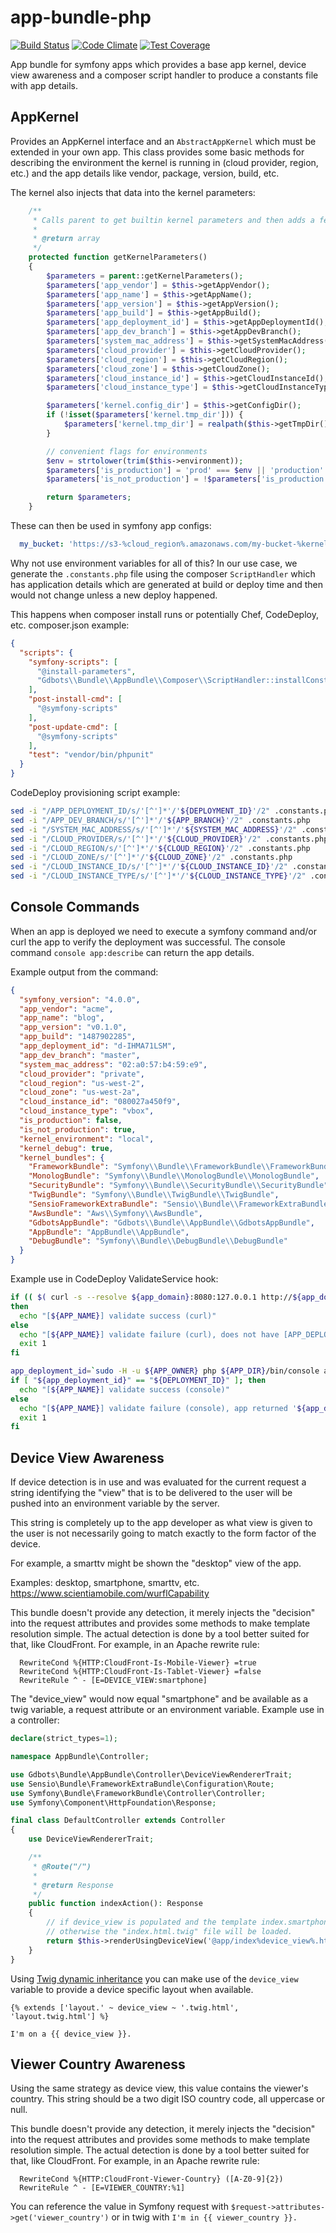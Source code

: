app-bundle-php
=============

[![Build Status](https://api.travis-ci.org/gdbots/app-bundle-php.svg)](https://travis-ci.org/gdbots/app-bundle-php)
[![Code Climate](https://codeclimate.com/github/gdbots/app-bundle-php/badges/gpa.svg)](https://codeclimate.com/github/gdbots/app-bundle-php)
[![Test Coverage](https://codeclimate.com/github/gdbots/app-bundle-php/badges/coverage.svg)](https://codeclimate.com/github/gdbots/app-bundle-php/coverage)

App bundle for symfony apps which provides a base app kernel, device view awareness and a composer script handler to produce a constants file with app details.


## AppKernel
Provides an AppKernel interface and an `AbstractAppKernel` which must be extended in your own app.  This class provides some basic methods for describing the environment the kernel is running in (cloud provider, region, etc.) and the app details like vendor, package, version, build, etc.

The kernel also injects that data into the kernel parameters:

```php
    /**
     * Calls parent to get builtin kernel parameters and then adds a few key settings.
     *
     * @return array
     */
    protected function getKernelParameters()
    {
        $parameters = parent::getKernelParameters();
        $parameters['app_vendor'] = $this->getAppVendor();
        $parameters['app_name'] = $this->getAppName();
        $parameters['app_version'] = $this->getAppVersion();
        $parameters['app_build'] = $this->getAppBuild();
        $parameters['app_deployment_id'] = $this->getAppDeploymentId();
        $parameters['app_dev_branch'] = $this->getAppDevBranch();
        $parameters['system_mac_address'] = $this->getSystemMacAddress();
        $parameters['cloud_provider'] = $this->getCloudProvider();
        $parameters['cloud_region'] = $this->getCloudRegion();
        $parameters['cloud_zone'] = $this->getCloudZone();
        $parameters['cloud_instance_id'] = $this->getCloudInstanceId();
        $parameters['cloud_instance_type'] = $this->getCloudInstanceType();

        $parameters['kernel.config_dir'] = $this->getConfigDir();
        if (!isset($parameters['kernel.tmp_dir'])) {
            $parameters['kernel.tmp_dir'] = realpath($this->getTmpDir()) ?: $this->getTmpDir();
        }

        // convenient flags for environments
        $env = strtolower(trim($this->environment));
        $parameters['is_production'] = 'prod' === $env || 'production' === $env ? true : false;
        $parameters['is_not_production'] = !$parameters['is_production'];

        return $parameters;
    }
```
These can then be used in symfony app configs:

```yaml
  my_bucket: 'https://s3-%cloud_region%.amazonaws.com/my-bucket-%kernel.environment%-%cloud_region%'
```

Why not use environment variables for all of this?  In our use case, we generate the `.constants.php` file using the composer `ScriptHandler` which has application details which are generated at build or deploy time and then would not change unless a new deploy happened.

This happens when composer install runs or potentially Chef, CodeDeploy, etc.  composer.json example:

```json
{
  "scripts": {
    "symfony-scripts": [
      "@install-parameters",
      "Gdbots\\Bundle\\AppBundle\\Composer\\ScriptHandler::installConstantsFile",
    ],
    "post-install-cmd": [
      "@symfony-scripts"
    ],
    "post-update-cmd": [
      "@symfony-scripts"
    ],
    "test": "vendor/bin/phpunit"
  }
}
```

CodeDeploy provisioning script example:
```bash
sed -i "/APP_DEPLOYMENT_ID/s/'[^']*'/'${DEPLOYMENT_ID}'/2" .constants.php
sed -i "/APP_DEV_BRANCH/s/'[^']*'/'${APP_BRANCH}'/2" .constants.php
sed -i "/SYSTEM_MAC_ADDRESS/s/'[^']*'/'${SYSTEM_MAC_ADDRESS}'/2" .constants.php
sed -i "/CLOUD_PROVIDER/s/'[^']*'/'${CLOUD_PROVIDER}'/2" .constants.php
sed -i "/CLOUD_REGION/s/'[^']*'/'${CLOUD_REGION}'/2" .constants.php
sed -i "/CLOUD_ZONE/s/'[^']*'/'${CLOUD_ZONE}'/2" .constants.php
sed -i "/CLOUD_INSTANCE_ID/s/'[^']*'/'${CLOUD_INSTANCE_ID}'/2" .constants.php
sed -i "/CLOUD_INSTANCE_TYPE/s/'[^']*'/'${CLOUD_INSTANCE_TYPE}'/2" .constants.php
```


## Console Commands
When an app is deployed we need to execute a symfony command and/or curl the app to verify the deployment was successful.  The console command `console app:describe` can return the app details.

Example output from the command:
```json
{
  "symfony_version": "4.0.0",
  "app_vendor": "acme",
  "app_name": "blog",
  "app_version": "v0.1.0",
  "app_build": "1487902285",
  "app_deployment_id": "d-IHMA71LSM",
  "app_dev_branch": "master",
  "system_mac_address": "02:a0:57:b4:59:e9",
  "cloud_provider": "private",
  "cloud_region": "us-west-2",
  "cloud_zone": "us-west-2a",
  "cloud_instance_id": "080027a450f9",
  "cloud_instance_type": "vbox",
  "is_production": false,
  "is_not_production": true,
  "kernel_environment": "local",
  "kernel_debug": true,
  "kernel_bundles": {
    "FrameworkBundle": "Symfony\\Bundle\\FrameworkBundle\\FrameworkBundle",
    "MonologBundle": "Symfony\\Bundle\\MonologBundle\\MonologBundle",
    "SecurityBundle": "Symfony\\Bundle\\SecurityBundle\\SecurityBundle",
    "TwigBundle": "Symfony\\Bundle\\TwigBundle\\TwigBundle",
    "SensioFrameworkExtraBundle": "Sensio\\Bundle\\FrameworkExtraBundle\\SensioFrameworkExtraBundle",
    "AwsBundle": "Aws\\Symfony\\AwsBundle",
    "GdbotsAppBundle": "Gdbots\\Bundle\\AppBundle\\GdbotsAppBundle",
    "AppBundle": "AppBundle\\AppBundle",
    "DebugBundle": "Symfony\\Bundle\\DebugBundle\\DebugBundle"
  }
}
```

Example use in CodeDeploy ValidateService hook:
```bash
if (( $( curl -s --resolve ${app_domain}:8080:127.0.0.1 http://${app_domain}:8080/health-check | grep -c "APP_DEPLOYMENT_ID = '${DEPLOYMENT_ID}'" ) > 0 ))
then
  echo "[${APP_NAME}] validate success (curl)"
else
  echo "[${APP_NAME}] validate failure (curl), does not have [APP_DEPLOYMENT_ID = '${DEPLOYMENT_ID}']"
  exit 1
fi

app_deployment_id=`sudo -H -u ${APP_OWNER} php ${APP_DIR}/bin/console app:describe --env=${APP_ENV} --no-debug --no-interaction | jq -r '.app_deployment_id'`
if [ "${app_deployment_id}" == "${DEPLOYMENT_ID}" ]; then
  echo "[${APP_NAME}] validate success (console)"
else
  echo "[${APP_NAME}] validate failure (console), app returned '${app_deployment_id}', expected '${DEPLOYMENT_ID}'"
  exit 1
fi
```


## Device View Awareness
If device detection is in use and was evaluated for the current request a string identifying the "view" that is to be delivered to the user will be pushed into an environment variable by the server.

This string is completely up to the app developer as what view is given to the user is not necessarily going to match exactly to the form factor of the device.

For example, a smarttv might be shown the "desktop" view of the app.

Examples: desktop, smartphone, smarttv, etc. <https://www.scientiamobile.com/wurflCapability>

This bundle doesn't provide any detection, it merely injects the "decision" into the request attributes and provides some methods to make template resolution simple.  The actual detection is done by a tool better suited for that, like CloudFront.  For example, in an Apache rewrite rule:

```
  RewriteCond %{HTTP:CloudFront-Is-Mobile-Viewer} =true
  RewriteCond %{HTTP:CloudFront-Is-Tablet-Viewer} =false
  RewriteRule ^ - [E=DEVICE_VIEW:smartphone]
```

The "device_view" would now equal "smartphone" and be available as a twig variable, a request attribute or an environment variable.  Example use in a controller:

```php
declare(strict_types=1);

namespace AppBundle\Controller;

use Gdbots\Bundle\AppBundle\Controller\DeviceViewRendererTrait;
use Sensio\Bundle\FrameworkExtraBundle\Configuration\Route;
use Symfony\Bundle\FrameworkBundle\Controller\Controller;
use Symfony\Component\HttpFoundation\Response;

final class DefaultController extends Controller
{
    use DeviceViewRendererTrait;

    /**
     * @Route("/")
     *
     * @return Response
     */
    public function indexAction(): Response
    {
        // if device_view is populated and the template index.smartphone.html.twig exists, it will be used
        // otherwise the "index.html.twig" file will be loaded.
        return $this->renderUsingDeviceView('@app/index%device_view%.html.twig');
    }
}
```
Using [Twig dynamic inheritance](http://twig.sensiolabs.org/doc/2.x/tags/extends.html#dynamic-inheritance) you can make use of the `device_view` variable to provide a device specific layout when available.
```twig
{% extends ['layout.' ~ device_view ~ '.twig.html', 'layout.twig.html'] %}

I'm on a {{ device_view }}.
```


## Viewer Country Awareness
Using the same strategy as device view, this value contains the viewer's country.  This string should be a two digit ISO country code, all uppercase or null.

This bundle doesn't provide any detection, it merely injects the "decision" into the request attributes and provides some methods to make template resolution simple.  The actual detection is done by a tool better suited for that, like CloudFront.  For example, in an Apache rewrite rule:

```
  RewriteCond %{HTTP:CloudFront-Viewer-Country} ([A-Z0-9]{2})
  RewriteRule ^ - [E=VIEWER_COUNTRY:%1]
```
You can reference the value in Symfony request with `$request->attributes->get('viewer_country')` or in twig with `I'm in {{ viewer_country }}.`
